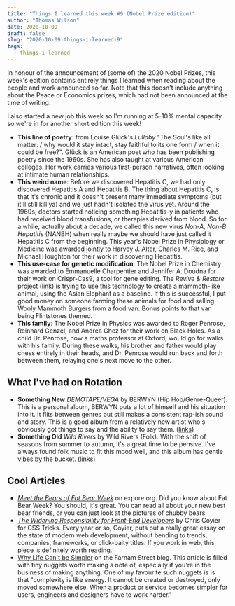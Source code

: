 ```yaml
---
title: "Things I learned this week #9 (Nobel Prize edition)"
author: "Thomas Wilson"
date: 2020-10-09
draft: false
slug: "2020-10-09-things-i-learned-9"
tags:
  - things-i-learned
---
```


In honour of the announcement of (some of) the 2020 Nobel Prizes, this week's edition contains entirely things I learned when reading about the people and work announced so far. Note that this doesn't include anything about the Peace or Economics prizes, which had not been announced at the time of writing.

I also started a new job this week so I'm running at 5-10% mental capacity so we're in for another short edition this week!

- **This line of poetry**: from Louise Glück's _Lullaby_ "The Soul's like all matter: / why would it stay intact, stay faithful to its one form / when it could be free?". Glück is an American poet who has been publishing poetry since the 1960s. She has also taught at various American colleges. Her work carries various first-person narratives, often looking at intimate human relationships.
- **This weird name**: Before we discovered Hepatitis C, we had only discovered Hepatitis A and Hepatitis B. The thing about Hepatitis C, is that it's chronic and it doesn't present many immediate symptoms (but it'll still kill ya) and we just hadn't isolated the virus yet. Around the 1960s, doctors started noticing something Hepatitis-y in patients who had received blood transfusions, or therapies derived from blood. So for a while, actually about a decade, we called this new virus _Non-A, Non-B Hepatitis_ (NANBH) when really maybe we should have just called it Hepatitis C from the beginning. This year's Nobel Prize in Physiology or Medicine was awarded jointly to Harvey J. Alter, Charles M. Rice, and Michael Houghton for their work in discovering Hepatitis.
- **This use-case for genetic modification**: The Nobel Prize in Chemistry was awarded to Emmanuelle Charpentier and Jennifer A. Doudna for their work on Crispr-Cas9, a tool for gene editing. The _Revive & Restore_ project ([link](https://reviverestore.org/projects/woolly-mammoth/progress/)) is trying to use this technology to create a mammoth-like animal, using the Asian Elephant as a baseline. If this is successful, I put good money on someone farming these animals for food and selling Wooly Mammoth Burgers from a food van. Bonus points to that van being Flintstones themed.
- **This family**: The Nobel Prize in Physics was awarded to Roger Penrose, Reinhard Genzel, and Andrea Ghez for their work on Black Holes. As a child Dr. Penrose, now a maths professor at Oxford, would go for walks with his family. During these walks, his brother and father would play chess entirely in their heads, and Dr. Penrose would run back and forth between them, relaying one's next move to the other.

## What I've had on Rotation

- **Something New** _DEMOTAPE/VEGA_ by BERWYN (Hip Hop/Genre-Queer). This is a personal album, BERWYN puts a lot of himself and his situation into it. It flits between genres but still makes a consistent rap-ish sound and story. This is a good album from a relatively new artist who's obviously got things to say and the ability to say them. ([links](https://songwhip.com/berwyn/demotapevega))
- **Something Old** _Wild Rivers_ by Wild Rivers (Folk). With the shift of seasons from summer to autumn, it's a great time to be pensive. I've always found folk music to fit this mood well, and this album has gentle vibes by the bucket. ([links](https://songwhip.com/wild-rivers/wild-rivers))

## Cool Articles

- _[Meet the Bears of Fat Bear Week](https://explore.org/meet-the-bears)_ on expore.org. Did you know about Fat Bear Week? You should, it's great. You can read all about your new best bear friends, or you can just look at the pictures of chubby bears.
- _[The Widening Responsibility for Front-End Developers](https://css-tricks.com/the-widening-responsibility-for-front-end-developers/)_ by Chris Coyier for CSS Tricks. Every year or so, Coyier, puts out a really great essay on the state of modern web development, without bending to trends, companies, frameworks, or click-baity titles. If you work in web, this piece is definitely worth reading.
- [Why Life Can't be Simpler](https://fs.blog/2020/10/why-life-cant-be-simpler/) on the Farnam Street blog. This article is filled with tiny nuggets worth making a note of, especially if you're in the business of making anything. One of my favourite such nuggets is is that "complexity is like energy. It cannot be created or destroyed, only moved somewhere else. When a product or service becomes simpler for users, engineers and designers have to work harder."
